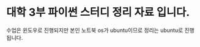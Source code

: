 대학 3부 파이썬 스터디 정리 자료 입니다.
===========================================

수업은 윈도우로 진행되지만 본인 노트북 os가 ubuntu이므로 정리는 ubuntu로 진행됩니다.
